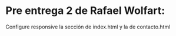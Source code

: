 # Pre entrega 2 de Rafael Wolfart:

Configure responsive la sección de index.html y la de contacto.html
